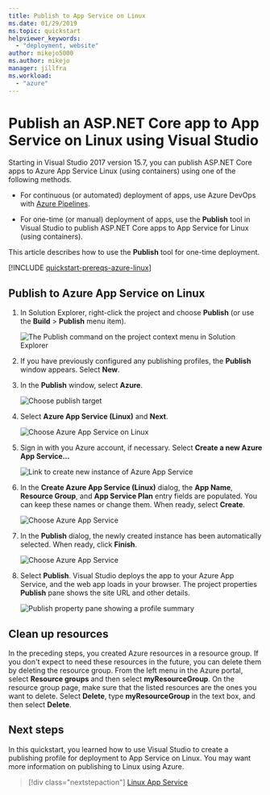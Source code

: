 ```yaml
---
title: Publish to App Service on Linux
ms.date: 01/29/2019
ms.topic: quickstart
helpviewer_keywords:
  - "deployment, website"
author: mikejo5000
ms.author: mikejo
manager: jillfra
ms.workload:
  - "azure"
---
```

# Publish an ASP.NET Core app to App Service on Linux using Visual Studio

Starting in Visual Studio 2017 version 15.7, you can publish ASP.NET Core apps to Azure App Service Linux (using containers) using one of the following methods.

* For continuous (or automated) deployment of apps, use Azure DevOps with [Azure Pipelines](/azure/devops/pipelines/get-started-yaml?view=azdevops).

* For one-time (or manual) deployment of apps, use the **Publish** tool in Visual Studio to publish ASP.NET Core apps to App Service for Linux (using containers).

This article describes how to use the **Publish** tool for one-time deployment.

[!INCLUDE [quickstart-prereqs-azure-linux](includes/quickstart-prereqs-azure-linux.md)]

## Publish to Azure App Service on Linux

1. In Solution Explorer, right-click the project and choose **Publish** (or use the **Build** > **Publish** menu item).

    ![The Publish command on the project context menu in Solution Explorer](../deployment/media/quickstart-publish.png "Choose Publish")

1. If you have previously configured any publishing profiles, the **Publish** window appears. Select **New**.

1. In the **Publish** window, select **Azure**.

    ![Choose publish target](../deployment/media/quickstart-publish-azure-new.png)

1. Select **Azure App Service (Linux)** and **Next**.

    ![Choose Azure App Service on Linux](../deployment/media/quickstart-publish-linux-select-azure-service.png)

1. Sign in with you Azure account, if necessary. Select **Create a new Azure App Service...**

    ![Link to create new instance of Azure App Service](../deployment/media/quickstart-publish-linux-create-new-link.png)

1. In the **Create Azure App Service (Linux)** dialog, the **App Name**, **Resource Group**, and **App Service Plan** entry fields are populated. You can keep these names or change them. When ready, select **Create**.

    ![Choose Azure App Service](../deployment/media/quickstart-publish-linux-create-new-dialog.png)

1. In the **Publish** dialog, the newly created instance has been automatically selected. When ready, click **Finish**.

    ![Choose Azure App Service](../deployment/media/quickstart-publish-linux-select-instance.png)

1. Select **Publish**. Visual Studio deploys the app to your Azure App Service, and the web app loads in your browser. The project properties **Publish** pane shows the site URL and other details.

    ![Publish property pane showing a profile summary](../deployment/media/quickstart-publish-linux-summary-page.png)

## Clean up resources

In the preceding steps, you created Azure resources in a resource group. If you don't expect to need these resources in the future, you can delete them by deleting the resource group.
From the left menu in the Azure portal, select **Resource groups** and then select **myResourceGroup**.
On the resource group page, make sure that the listed resources are the ones you want to delete.
Select **Delete**, type **myResourceGroup** in the text box, and then select **Delete**.

## Next steps

In this quickstart, you learned how to use Visual Studio to create a publishing profile for deployment to App Service on Linux. You may want more information on publishing to Linux using Azure.

> [!div class="nextstepaction"]
> [Linux App Service](/azure/app-service/containers/app-service-linux-intro)